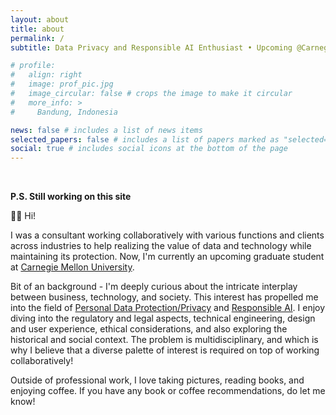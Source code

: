 ```yaml
---
layout: about
title: about
permalink: /
subtitle: Data Privacy and Responsible AI Enthusiast • Upcoming @Carnegie Mellon University

# profile:
#   align: right
#   image: prof_pic.jpg
#   image_circular: false # crops the image to make it circular
#   more_info: >
#     Bandung, Indonesia

news: false # includes a list of news items
selected_papers: false # includes a list of papers marked as "selected={true}"
social: true # includes social icons at the bottom of the page
---
```


<br>

**P.S. Still working on this site**

👋🏻 Hi!

I was a consultant working collaboratively with various functions and clients across industries to help realizing the value of data and technology while maintaining its protection. Now, I'm currently an upcoming graduate student at [Carnegie Mellon University](https://www.heinz.cmu.edu).

Bit of an background - I'm deeply curious about the intricate interplay between business, technology, and society. This interest has propelled me into the field of [Personal Data Protection/Privacy](https://iapp.org/about/what-is-privacy/) and [Responsible AI](https://www.pwc.com/us/en/tech-effect/ai-analytics/responsible-ai-for-generative-ai.html). I enjoy diving into the regulatory and legal aspects, technical engineering, design and user experience, ethical considerations, and also exploring the historical and social context. The problem is multidisciplinary, and which is why I believe that a diverse palette of interest is required on top of working collaboratively!

Outside of professional work, I love taking pictures, reading books, and enjoying coffee. If you have any book or coffee recommendations, do let me know!

<br>
